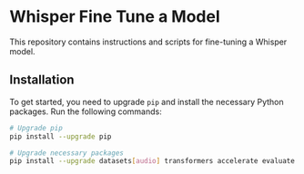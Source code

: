 # Whisper Fine Tune a Model

This repository contains instructions and scripts for fine-tuning a Whisper model.

## Installation

To get started, you need to upgrade `pip` and install the necessary Python packages. Run the following commands:

```bash
# Upgrade pip
pip install --upgrade pip

# Upgrade necessary packages
pip install --upgrade datasets[audio] transformers accelerate evaluate jiwer tensorboard gradio
